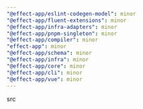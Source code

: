 ```yaml
---
"@effect-app/eslint-codegen-model": minor
"@effect-app/fluent-extensions": minor
"@effect-app/infra-adapters": minor
"@effect-app/pnpm-singleton": minor
"@effect-app/compiler": minor
"effect-app": minor
"@effect-app/schema": minor
"@effect-app/infra": minor
"@effect-app/core": minor
"@effect-app/cli": minor
"@effect-app/vue": minor
---
```


src
